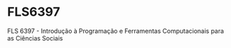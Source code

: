 # FLS6397
FLS 6397 - Introdução à Programação e Ferramentas Computacionais para as Ciências Sociais
